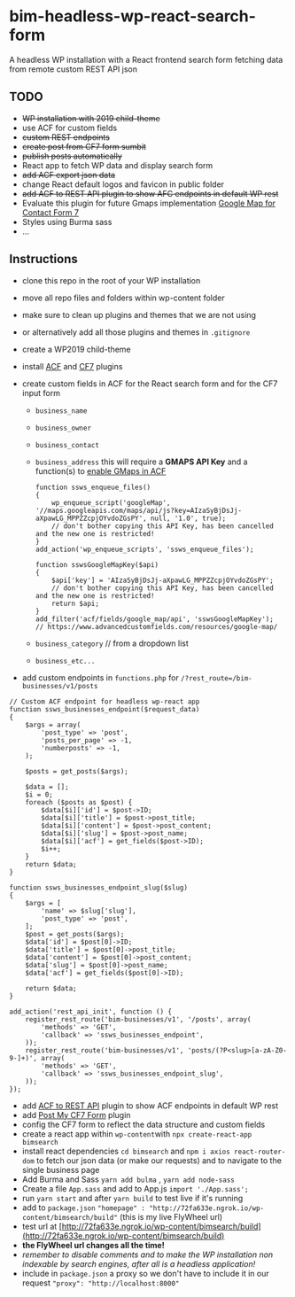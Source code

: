 # bim-headless-wp-react-search-form

A headless WP installation with a React frontend search form fetching data from remote custom REST API json

## TODO

- ~~WP installation with 2019 child-theme~~
- use ACF for custom fields
- ~~custom REST endpoints~~
- ~~create post from CF7 form sumbit~~
- ~~publish posts automatically~~
- React app to fetch WP data and display search form
- ~~add ACF export json data~~
- change React default logos and favicon in public folder
- ~~add ACF to REST API plugin to show AFC endpoints in default WP rest~~
- Evaluate this plugin for future Gmaps implementation [Google Map for Contact Form 7](https://wordpress.org/plugins/cf7-google-map/)
- Styles using Burma sass
- ...

## Instructions

- clone this repo in the root of your WP installation
- move all repo files and folders within wp-content folder
- make sure to clean up plugins and themes that we are not using
- or alternatively add all those plugins and themes in `.gitignore`
- create a WP2019 child-theme
- install [ACF](https://wordpress.org/plugins/advanced-custom-fields/) and [CF7](https://wordpress.org/plugins/contact-form-7/) plugins
- create custom fields in ACF for the React search form and for the CF7 input form

  - `business_name`
  - `business_owner`
  - `business_contact`
  - `business_address` this will require a **GMAPS API Key** and a function(s) to [enable GMaps in ACF](https://www.advancedcustomfields.com/resources/google-map/)

    ```
    function ssws_enqueue_files()
    {
        wp_enqueue_script('googleMap', '//maps.googleapis.com/maps/api/js?key=AIzaSyBjDsJj-aXpawLG_MPPZZcpjOYvdoZGsPY', null, '1.0', true);
        // don't bother copying this API Key, has been cancelled and the new one is restricted!
    }
    add_action('wp_enqueue_scripts', 'ssws_enqueue_files');

    function sswsGoogleMapKey($api)
    {
        $api['key'] = 'AIzaSyBjDsJj-aXpawLG_MPPZZcpjOYvdoZGsPY';
        // don't bother copying this API Key, has been cancelled and the new one is restricted!
        return $api;
    }
    add_filter('acf/fields/google_map/api', 'sswsGoogleMapKey');
    // https://www.advancedcustomfields.com/resources/google-map/
    ```

  - `business_category` // from a dropdown list
  - `business_etc...`

- add custom endpoints in `functions.php` for `/?rest_route=/bim-businesses/v1/posts`

```
// Custom ACF endpoint for headless wp-react app
function ssws_businesses_endpoint($request_data)
{
    $args = array(
        'post_type' => 'post',
        'posts_per_page' => -1,
        'numberposts' => -1,
    );

    $posts = get_posts($args);

    $data = [];
    $i = 0;
    foreach ($posts as $post) {
        $data[$i]['id'] = $post->ID;
        $data[$i]['title'] = $post->post_title;
        $data[$i]['content'] = $post->post_content;
        $data[$i]['slug'] = $post->post_name;
        $data[$i]['acf'] = get_fields($post->ID);
        $i++;
    }
    return $data;
}

function ssws_businesses_endpoint_slug($slug)
{
    $args = [
        'name' => $slug['slug'],
        'post_type' => 'post',
    ];
    $post = get_posts($args);
    $data['id'] = $post[0]->ID;
    $data['title'] = $post[0]->post_title;
    $data['content'] = $post[0]->post_content;
    $data['slug'] = $post[0]->post_name;
    $data['acf'] = get_fields($post[0]->ID);

    return $data;
}

add_action('rest_api_init', function () {
    register_rest_route('bim-businesses/v1', '/posts', array(
        'methods' => 'GET',
        'callback' => 'ssws_businesses_endpoint',
    ));
    register_rest_route('bim-businesses/v1', 'posts/(?P<slug>[a-zA-Z0-9-]+)', array(
        'methods' => 'GET',
        'callback' => 'ssws_businesses_endpoint_slug',
    ));
});
```

- add [ACF to REST API](https://wordpress.org/plugins/acf-to-rest-api/) plugin to show ACF endpoints in default WP rest
- add [Post My CF7 Form](https://wordpress.org/plugins/post-my-contact-form-7/) plugin
- config the CF7 form to reflect the data structure and custom fields
- create a react app within `wp-content`with `npx create-react-app bimsearch`
- install react dependencies `cd bimsearch` and `npm i axios react-router-dom` to fetch our json data (or make our requests) and to navigate to the single business page
- Add Burma and Sass `yarn add bulma` , `yarn add node-sass`
- Create a file `App.sass` and add to App.js `import './App.sass';`
- run `yarn start` and after `yarn build` to test live if it's running
- add to `package.json` `"homepage" : "http://72fa633e.ngrok.io/wp-content/bimsearch/build"` (this is my live FlyWheel url)
- test url at [http://72fa633e.ngrok.io/wp-content/bimsearch/build](http://72fa633e.ngrok.io/wp-content/bimsearch/build)
- **the FlyWheel url changes all the time!**
- _remember to disable comments and to make the WP installation non indexable by search engines, after all is a headless application!_
- include in `package.json` a proxy so we don't have to include it in our request `"proxy": "http://localhost:8000"`
